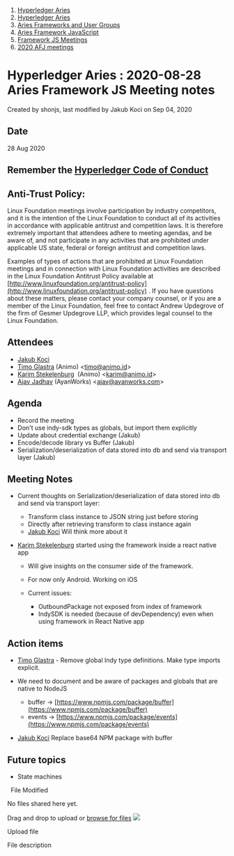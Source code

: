 1. [Hyperledger Aries](index.html)
2. [Hyperledger Aries](Hyperledger-Aries_18481154.html)
3. [Aries Frameworks and User Groups](Aries-Frameworks-and-User-Groups_18481290.html)
4. [Aries Framework JavaScript](Aries-Framework-JavaScript_18482463.html)
5. [Framework JS Meetings](Framework-JS-Meetings_18482467.html)
6. [2020 AFJ meetings](2020-AFJ-meetings_18513105.html)

# Hyperledger Aries : 2020-08-28 Aries Framework JS Meeting notes

Created by shonjs, last modified by Jakub Koci on Sep 04, 2020

## Date

28 Aug 2020

## Remember the [Hyperledger Code of Conduct](https://lf-hyperledger.atlassian.net/wiki/display/HYP/Hyperledger+Code+of+Conduct)

## Anti-Trust Policy:

Linux Foundation meetings involve participation by industry competitors, and it is the intention of the Linux Foundation to conduct all of its activities in accordance with applicable antitrust and competition laws. It is therefore extremely important that attendees adhere to meeting agendas, and be aware of, and not participate in any activities that are prohibited under applicable US state, federal or foreign antitrust and competition laws.

Examples of types of actions that are prohibited at Linux Foundation meetings and in connection with Linux Foundation activities are described in the Linux Foundation Antitrust Policy available at [http://www.linuxfoundation.org/antitrust-policy](http://www.linuxfoundation.org/antitrust-policy) . If you have questions about these matters, please contact your company counsel, or if you are a member of the Linux Foundation, feel free to contact Andrew Updegrove of the firm of Gesmer Updegrove LLP, which provides legal counsel to the Linux Foundation.

## Attendees

- [Jakub Koci](https://lf-hyperledger.atlassian.net/wiki/people/557058:a09deeb2-174a-4e43-9fd0-890f4d055dd5?ref=confluence)
- [Timo Glastra](https://lf-hyperledger.atlassian.net/wiki/people/5f64a069a1048d0069073500?ref=confluence) (Animo) &lt;timo@animo.id&gt;
- [Karim Stekelenburg](https://lf-hyperledger.atlassian.net/wiki/people/712020:c1a35915-1263-4367-b8e3-59469f567436?ref=confluence)  (Animo) &lt;karim@animo.id&gt;
- [Ajay Jadhav](https://lf-hyperledger.atlassian.net/wiki/people/557058:4c9b11a5-2616-4abe-af94-bbc11c984654?ref=confluence) (AyanWorks) &lt;ajay@ayanworks.com&gt;

## Agenda

- Record the meeting
- Don't use indy-sdk types as globals, but import them explicitly
- Update about credential exchange (Jakub)
- Encode/decode library vs Buffer (Jakub)
- Serialization/deserialization of data stored into db and send via transport layer (Jakub)

## Meeting Notes

- Current thoughts on Serialization/deserialization of data stored into db and send via transport layer:
  
  - Transform class instance to JSON string just before storing
  - Directly after retrieving transform to class instance again
  - [Jakub Koci](https://lf-hyperledger.atlassian.net/wiki/people/557058:a09deeb2-174a-4e43-9fd0-890f4d055dd5?ref=confluence) Will think more about it
- [Karim Stekelenburg](https://lf-hyperledger.atlassian.net/wiki/people/712020:c1a35915-1263-4367-b8e3-59469f567436?ref=confluence) started using the framework inside a react native app
  
  - Will give insights on the consumer side of the framework.
  - For now only Android. Working on iOS
  - Current issues:
    
    - OutboundPackage not exposed from index of framework
    - IndySDK is needed (because of devDependency) even when using framework in React Native app

## Action items

- [Timo Glastra](https://lf-hyperledger.atlassian.net/wiki/people/5f64a069a1048d0069073500?ref=confluence) - Remove global Indy type definitions. Make type imports explicit.
- We need to document and be aware of packages and globals that are native to NodeJS
  
  - buffer → [https://www.npmjs.com/package/buffer](https://www.npmjs.com/package/buffer)
  - events → [https://www.npmjs.com/package/events](https://www.npmjs.com/package/events)
- [Jakub Koci](https://lf-hyperledger.atlassian.net/wiki/people/557058:a09deeb2-174a-4e43-9fd0-890f4d055dd5?ref=confluence) Replace base64 NPM package with buffer

## Future topics

- State machines

  File Modified

No files shared here yet.

Drag and drop to upload or [browse for files]() ![](images/icons/wait.gif)

Upload file

File description
